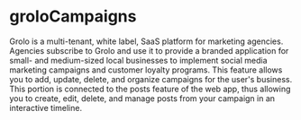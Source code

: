 # groloCampaigns

Grolo is a multi-tenant, white label, SaaS platform for marketing agencies. Agencies subscribe to Grolo and use it to provide a branded application for small- and medium-sized local businesses to implement social media marketing campaigns and customer loyalty programs. This feature allows you to add, update, delete, and organize campaigns for the user's business. This portion is connected to the posts feature of the web app, thus allowing you to create, edit, delete, and manage posts from your campaign in an interactive timeline. 
